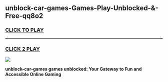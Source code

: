 
## unblock-car-games-Games-Play-Unblocked-&-Free-qq8o2
<h3>
<a href="https://premium76.site?title=unblock-car-games&ref=24A">CLICK TO PLAY</a></h3>
<hr>

<h3>
<a href="https://premium76.site?title=unblock-car-games&ref=24A">CLICK 2 PLAY</a>
  
</h3>

<a href="https://premium76.site?title=unblock-car-games&ref=24A"><img src="https://clearcache.store/games.png"></a>


**unblock-car-games games unblocked: Your Gateway to Fun and Accessible Online Gaming**
